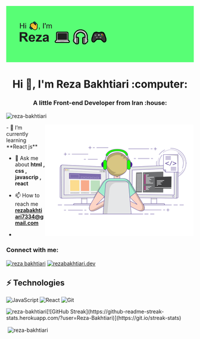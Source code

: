 [![MasterHead](./header.png)](https://github.com/Reza-Bakhtiari)
<h1 align="center">Hi 👋, I'm Reza Bakhtiari :computer:</h1>
<h3 align="center">A little Front-end Developer from Iran :house:</h3>

<p align="left"> <img src="https://komarev.com/ghpvc/?username=reza-bakhtiari&label=Profile%20views&color=0e75b6&style=flat" alt="reza-bakhtiari" /> </p>
  <img align="right" alt="Coding" width="400" src="./gif.gif">
- 🌱 I’m currently learning **React js**

- 💬 Ask me about **html , css , javascrip , react**

- 📫 How to reach me **rezabakhtiari7334@gmail.com**
- 
<h3 align="left">Connect with me:</h3>
<p align="left">
<a href="https://linkedin.com/in/reza bakhtiari" target="blank"><img align="center" src="https://raw.githubusercontent.com/rahuldkjain/github-profile-readme-generator/master/src/images/icons/Social/linked-in-alt.svg" alt="reza bakhtiari" height="30" width="40" /></a>
<a href="https://instagram.com/rezabakhtiari.dev" target="blank"><img align="center" src="https://raw.githubusercontent.com/rahuldkjain/github-profile-readme-generator/master/src/images/icons/Social/instagram.svg" alt="rezabakhtiari.dev" height="30" width="40" /></a>
</p>

## ⚡ Technologies

![JavaScript](https://img.shields.io/badge/-JavaScript-black?style=flat-square&logo=javascript)
![React](https://img.shields.io/badge/-React-black?style=flat-square&logo=react)
![Git](https://img.shields.io/badge/-Git-black?style=flat-square&logo=git)


<p><img align="left" src="https://github-readme-stats.vercel.app/api/top-langs?username=reza-bakhtiari&show_icons=true&locale=en&layout=compact" alt="reza-bakhtiari" /></p>
[![GitHub Streak](https://github-readme-streak-stats.herokuapp.com/?user=Reza-Bakhtiari)](https://git.io/streak-stats)
<br/>
<p>&nbsp;<img align="center" src="https://github-readme-stats.vercel.app/api?username=reza-bakhtiari&show_icons=true&locale=en" alt="reza-bakhtiari" /></p>

